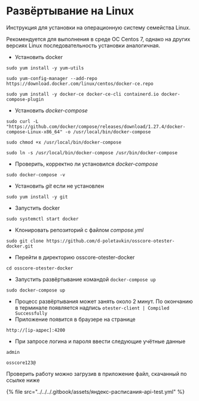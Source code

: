 # Развёртывание на Linux

Инструкция для установки на операционную систему семейства Linux.

Рекомендуется для выполнения в среде ОС Centos 7, однако на других версиях Linux последовательность установки аналогичная.

* Установить docker

```
sudo yum install -y yum-utils
```

```
sudo yum-config-manager --add-repo https://download.docker.com/linux/centos/docker-ce.repo
```

```
sudo yum install -y docker-ce docker-ce-cli containerd.io docker-compose-plugin
```

* Установить _docker-compose_

```
sudo curl -L "https://github.com/docker/compose/releases/download/1.27.4/docker-compose-Linux-x86_64" -o /usr/local/bin/docker-compose
```

```
sudo chmod +x /usr/local/bin/docker-compose
```

```
sudo ln -s /usr/local/bin/docker-compose /usr/bin/docker-compose
```

* Проверить, корректно ли установился _docker-compose_

```
sudo docker-compose -v
```

* Установить _git_ если не установлен

```
sudo yum install -y git
```

* Запустить docker

```
sudo systemctl start docker
```

* Клонировать репозиторий с файлом _compose.yml_

```
sudo git clone https://github.com/d-poletavkin/osscore-otester-docker.git
```

* Перейти в директорию osscore-otester-docker

```
cd osscore-otester-docker
```

* Запустить развёртывание командой `docker-compose up`

```
sudo docker-compose up
```

* Процесс развёртывания может занять около 2 минут. По окончанию в терминале появляется надпись `otester-client | Compiled Successfully`
* Приложение появится в браузере на странице

```
http://[ip-адрес]:4200
```

* При запросе логина и пароля ввести следующие учётные данные

```
admin
```

```
osscore123@
```

Проверить работу можно загрузив в приложение файл, скачанный по ссылке ниже

{% file src="../../../.gitbook/assets/яндекс-расписания-api-test.yml" %}
